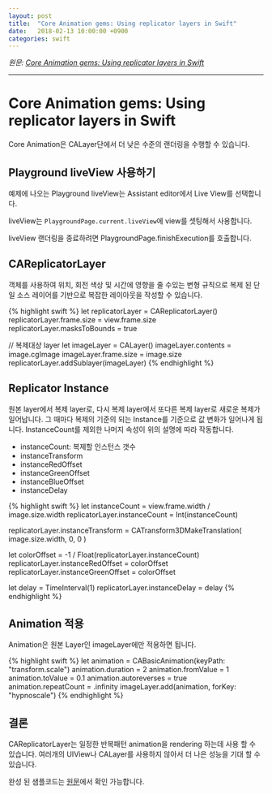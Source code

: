 ```yaml
---
layout: post
title:  "Core Animation gems: Using replicator layers in Swift"
date:   2018-02-13 10:00:00 +0900
categories: swift
---
```


*원문: [Core Animation gems: Using replicator layers in Swift](https://swiftbysundell.com/posts/ca-gems-using-replicator-layers-in-swift)*

---

# Core Animation gems: Using replicator layers in Swift

Core Animation은 CALayer단에서 더 낮은 수준의 랜더링을 수행할 수 있습니다.

## Playground liveView 사용하기

예제에 나오는 Playground liveView는 Assistant editor에서 Live View를 선택합니다.

liveView는 `PlaygroundPage.current.liveView`에 view를 셋팅해서 사용합니다.

liveView 랜더링을 종료하려면
PlaygroundPage.finishExecution를 호출합니다.

## CAReplicatorLayer

객체를 사용하여 위치, 회전 색상 및 시간에 영향을 줄 수있는 변형 규칙으로 복제 된 단일 소스 레이어를 기반으로 복잡한 레이아웃을 작성할 수 있습니다.

{% highlight swift %}
let replicatorLayer = CAReplicatorLayer()
replicatorLayer.frame.size = view.frame.size
replicatorLayer.masksToBounds = true

// 복제대상 layer
let imageLayer = CALayer()
imageLayer.contents = image.cgImage
imageLayer.frame.size = image.size
replicatorLayer.addSublayer(imageLayer)
{% endhighlight %}

## Replicator Instance

원본 layer에서 복제 layer로, 다시 복제 layer에서 또다른 복제 layer로 새로운 복제가 일어납니다.
그 때마다 복제의 기준의 되는 Instance를 기준으로 값 변화가 일어나게 됩니다.
InstanceCount를 제외한 나머지 속성이 위의 설명에 따라 작동합니다.

- instanceCount: 복제할 인스턴스 갯수
- instanceTransform
- instanceRedOffset
- instanceGreenOffset
- instanceBlueOffset
- instanceDelay

{% highlight swift %}
let instanceCount = view.frame.width / image.size.width
replicatorLayer.instanceCount = Int(instanceCount)

replicatorLayer.instanceTransform = CATransform3DMakeTranslation(
    image.size.width, 0, 0
)

let colorOffset = -1 / Float(replicatorLayer.instanceCount)
replicatorLayer.instanceRedOffset = colorOffset
replicatorLayer.instanceGreenOffset = colorOffset

let delay = TimeInterval(1)
replicatorLayer.instanceDelay = delay
{% endhighlight %}

## Animation 적용

Animation은 원본 Layer인 imageLayer에만 적용하면 됩니다.

{% highlight swift %}
let animation = CABasicAnimation(keyPath: "transform.scale")
animation.duration = 2
animation.fromValue = 1
animation.toValue = 0.1
animation.autoreverses = true
animation.repeatCount = .infinity
imageLayer.add(animation, forKey: "hypnoscale")
{% endhighlight %}

## 결론

CAReplicatorLayer는 일정한 반복패턴 animation을 rendering 하는데 사용 할 수 있습니다. 여러개의 UIView나 CALayer를 사용하지 않아서 더 나은 성능을 기대 할 수 있습니다.

완성 된 샘플코드는 [원문](https://swiftbysundell.com/posts/ca-gems-using-replicator-layers-in-swift)에서 확인 가능합니다.

